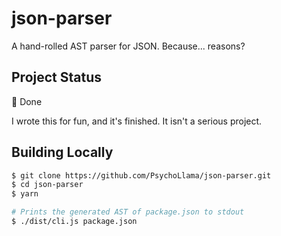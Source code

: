 # json-parser
A hand-rolled AST parser for JSON. Because... reasons?

## Project Status
:checkered_flag: Done

I wrote this for fun, and it's finished. It isn't a serious project.

## Building Locally
```sh
$ git clone https://github.com/PsychoLlama/json-parser.git
$ cd json-parser
$ yarn

# Prints the generated AST of package.json to stdout
$ ./dist/cli.js package.json
```
